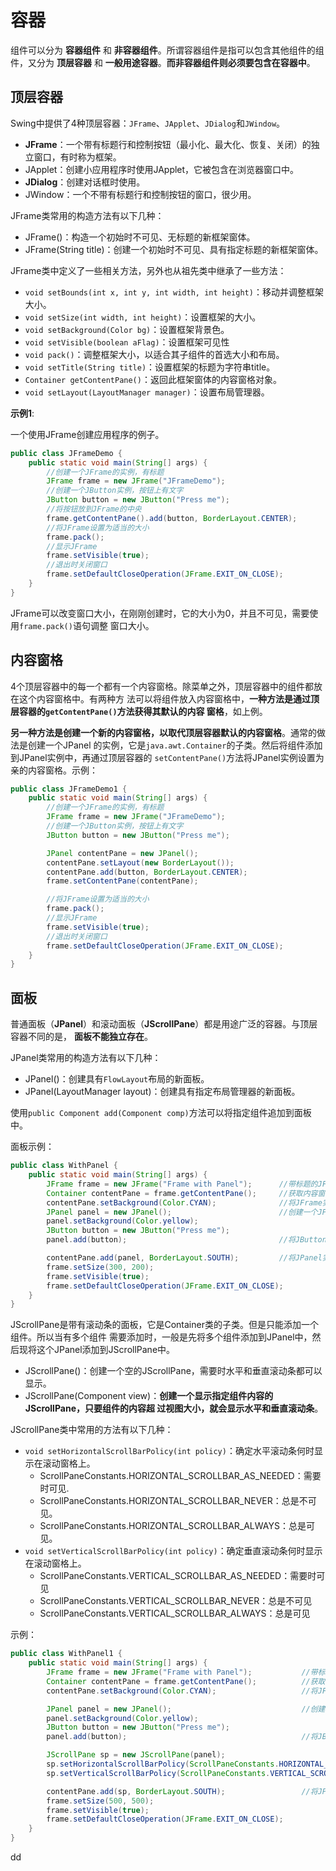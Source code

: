 容器
================================================================================
组件可以分为 **容器组件** 和 **非容器组件**。所谓容器组件是指可以包含其他组件的组件，又分为
**顶层容器** 和 **一般用途容器**。**而非容器组件则必须要包含在容器中**。

## 顶层容器
Swing中提供了4种顶层容器：`JFrame`、`JApplet`、`JDialog`和`JWindow`。
+ **JFrame**：一个带有标题行和控制按钮（最小化、最大化、恢复、关闭）的独立窗口，有时称为框架。
+ JApplet：创建小应用程序时使用JApplet，它被包含在浏览器窗口中。
+ **JDialog**：创建对话框时使用。
+ JWindow：一个不带有标题行和控制按钮的窗口，很少用。

JFrame类常用的构造方法有以下几种：
+ JFrame()：构造一个初始时不可见、无标题的新框架窗体。
+ JFrame(String title)：创建一个初始时不可见、具有指定标题的新框架窗体。

JFrame类中定义了一些相关方法，另外也从祖先类中继承了一些方法：
+ `void setBounds(int x, int y, int width, int height)`：移动并调整框架大小。
+ `void setSize(int width, int height)`：设置框架的大小。
+ `void setBackground(Color bg)`：设置框架背景色。
+ `void setVisible(boolean aFlag)`：设置框架可见性
+ `void pack()`：调整框架大小，以适合其子组件的首选大小和布局。
+ `void setTitle(String title)`：设置框架的标题为字符串title。
+ `Container getContentPane()`：返回此框架窗体的内容窗格对象。
+ `void setLayout(LayoutManager manager)`：设置布局管理器。

**示例1**:

一个使用JFrame创建应用程序的例子。
```java
public class JFrameDemo {
    public static void main(String[] args) {
        //创建一个JFrame的实例，有标题
        JFrame frame = new JFrame("JFrameDemo");
        //创建一个JButton实例，按钮上有文字
        JButton button = new JButton("Press me");
        //将按钮放到JFrame的中央
        frame.getContentPane().add(button, BorderLayout.CENTER);
        //将JFrame设置为适当的大小
        frame.pack();
        //显示JFrame
        frame.setVisible(true);
        //退出时关闭窗口
        frame.setDefaultCloseOperation(JFrame.EXIT_ON_CLOSE);
    }
}
```
JFrame可以改变窗口大小，在刚刚创建时，它的大小为0，并且不可见，需要使用`frame.pack()`语句调整
窗口大小。

## 内容窗格
4个顶层容器中的每一个都有一个内容窗格。除菜单之外，顶层容器中的组件都放在这个内容窗格中。有两种方
法可以将组件放入内容窗格中，**一种方法是通过顶层容器的`getContentPane()`方法获得其默认的内容
窗格**，如上例。

**另一种方法是创建一个新的内容窗格，以取代顶层容器默认的内容窗格**。通常的做法是创建一个JPanel
的实例，它是`java.awt.Container`的子类。然后将组件添加到JPanel实例中，再通过顶层容器的
`setContentPane()`方法将JPanel实例设置为亲的内容窗格。示例：
```java
public class JFrameDemo1 {
    public static void main(String[] args) {
        //创建一个JFrame的实例，有标题
        JFrame frame = new JFrame("JFrameDemo");
        //创建一个JButton实例，按钮上有文字
        JButton button = new JButton("Press me");

        JPanel contentPane = new JPanel();
        contentPane.setLayout(new BorderLayout());
        contentPane.add(button, BorderLayout.CENTER);
        frame.setContentPane(contentPane);

        //将JFrame设置为适当的大小
        frame.pack();
        //显示JFrame
        frame.setVisible(true);
        //退出时关闭窗口
        frame.setDefaultCloseOperation(JFrame.EXIT_ON_CLOSE);
    }
}
```

## 面板
普通面板（**JPanel**）和滚动面板（**JScrollPane**）都是用途广泛的容器。与顶层容器不同的是，
**面板不能独立存在**。

JPanel类常用的构造方法有以下几种：
+ JPanel()：创建具有`FlowLayout`布局的新面板。
+ JPanel(LayoutManager layout)：创建具有指定布局管理器的新面板。

使用`public Component add(Component comp)`方法可以将指定组件追加到面板中。

面板示例：
```java
public class WithPanel {
    public static void main(String[] args) {
        JFrame frame = new JFrame("Frame with Panel");      //带标题的JFrame实例
        Container contentPane = frame.getContentPane();     //获取内容窗格
        contentPane.setBackground(Color.CYAN);              //将JFrame实例的背景色设置为蓝绿
        JPanel panel = new JPanel();                        //创建一个JPanel的实例
        panel.setBackground(Color.yellow);
        JButton button = new JButton("Press me");
        panel.add(button);                                  //将JButton实例添加到JPanel中

        contentPane.add(panel, BorderLayout.SOUTH);         //将JPanel实例添加到JFrame的南侧
        frame.setSize(300, 200);
        frame.setVisible(true);
        frame.setDefaultCloseOperation(JFrame.EXIT_ON_CLOSE);
    }
}
```

JScrollPane是带有滚动条的面板，它是Container类的子类。但是只能添加一个组件。所以当有多个组件
需要添加时，一般是先将多个组件添加到JPanel中，然后现将这个JPanel添加到JScrollPane中。
+ JScrollPane()：创建一个空的JScrollPane，需要时水平和垂直滚动条都可以显示。
+ JScrollPane(Component view)：**创建一个显示指定组件内容的JScrollPane，只要组件的内容超
过视图大小，就会显示水平和垂直滚动条**。

JScrollPane类中常用的方法有以下几种：
+ `void setHorizontalScrollBarPolicy(int policy)`：确定水平滚动条何时显示在滚动窗格上。
    - ScrollPaneConstants.HORIZONTAL_SCROLLBAR_AS_NEEDED：需要时可见.
    - ScrollPaneConstants.HORIZONTAL_SCROLLBAR_NEVER：总是不可见。
    - ScrollPaneConstants.HORIZONTAL_SCROLLBAR_ALWAYS：总是可见。
+ `void setVerticalScrollBarPolicy(int policy)`：确定垂直滚动条何时显示在滚动窗格上。
    - ScrollPaneConstants.VERTICAL_SCROLLBAR_AS_NEEDED：需要时可见
    - ScrollPaneConstants.VERTICAL_SCROLLBAR_NEVER：总是不可见  
    - ScrollPaneConstants.VERTICAL_SCROLLBAR_ALWAYS：总是可见

示例：
```java
public class WithPanel1 {
    public static void main(String[] args) {
        JFrame frame = new JFrame("Frame with Panel");           //带标题的JFrame实例
        Container contentPane = frame.getContentPane();          //获取内容窗格
        contentPane.setBackground(Color.CYAN);                   //将JFrame实例的背景色设置为蓝绿

        JPanel panel = new JPanel();                             //创建一个JPanel的实例
        panel.setBackground(Color.yellow);
        JButton button = new JButton("Press me");
        panel.add(button);                                       //将JButton实例添加到JPanel中

        JScrollPane sp = new JScrollPane(panel);
        sp.setHorizontalScrollBarPolicy(ScrollPaneConstants.HORIZONTAL_SCROLLBAR_ALWAYS);
        sp.setVerticalScrollBarPolicy(ScrollPaneConstants.VERTICAL_SCROLLBAR_ALWAYS);

        contentPane.add(sp, BorderLayout.SOUTH);                 //将JPanel实例添加到JFrame的南侧
        frame.setSize(500, 500);
        frame.setVisible(true);
        frame.setDefaultCloseOperation(JFrame.EXIT_ON_CLOSE);
    }
}
```































dd
